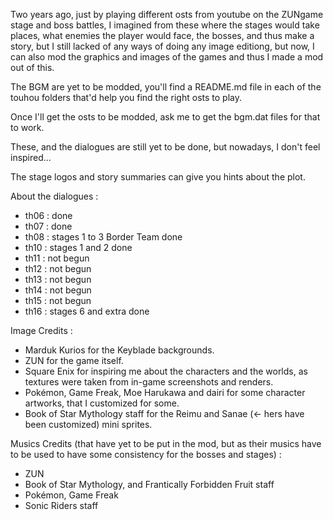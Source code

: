 Two years ago, just by playing different osts from youtube on the ZUNgame stage and boss battles, I imagined from these where the stages would take places, what enemies the player would face, the bosses, and thus make a story, but I still lacked of any ways of doing any image editiong, but now, I can also mod the graphics and images of the games and thus I made a mod out of this.

The BGM are yet to be modded, you'll find a README.md file in each of the touhou folders that'd help you find the right osts to play.

Once I'll get the osts to be modded, ask me to get the bgm.dat files for that to work.                        

These, and the dialogues are still yet to be done, but nowadays, I don't feel inspired... 

The stage logos and story summaries can give you hints about the plot.

About the dialogues :
- th06 : done
- th07 : done
- th08 : stages 1 to 3 Border Team done
- th10 : stages 1 and 2 done
- th11 : not begun
- th12 : not begun
- th13 : not begun
- th14 : not begun
- th15 : not begun
- th16 : stages 6 and extra done

Image Credits :

- Marduk Kurios for the Keyblade backgrounds. 
- ZUN for the game itself. 
- Square Enix for inspiring me about the characters and the worlds, as textures were taken from in-game screenshots and renders. 
- Pokémon, Game Freak, Moe Harukawa and dairi for some character artworks, that I customized for some. 
- Book of Star Mythology staff for the Reimu and Sanae (<- hers have been customized) mini sprites.

Musics Credits (that have yet to be put in the mod, but as their musics have to be used to have some consistency for the bosses and stages) :

- ZUN 
- Book of Star Mythology, and Frantically Forbidden Fruit staff 
- Pokémon, Game Freak 
- Sonic Riders staff
